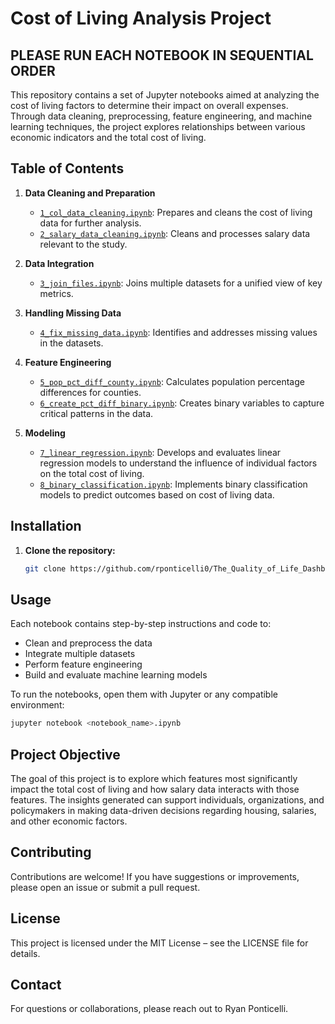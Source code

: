 # Cost of Living Analysis Project

## **PLEASE RUN EACH NOTEBOOK IN SEQUENTIAL ORDER**

This repository contains a set of Jupyter notebooks aimed at analyzing the cost of living factors to determine their impact on overall expenses. Through data cleaning, preprocessing, feature engineering, and machine learning techniques, the project explores relationships between various economic indicators and the total cost of living.

## Table of Contents

1. **Data Cleaning and Preparation**
   - [`1_col_data_cleaning.ipynb`](./1_col_data_cleaning.ipynb): Prepares and cleans the cost of living data for further analysis.
   - [`2_salary_data_cleaning.ipynb`](./2_salary_data_cleaning.ipynb): Cleans and processes salary data relevant to the study.

2. **Data Integration**
   - [`3_join_files.ipynb`](./3_join_files.ipynb): Joins multiple datasets for a unified view of key metrics.

3. **Handling Missing Data**
   - [`4_fix_missing_data.ipynb`](./4_fix_missing_data.ipynb): Identifies and addresses missing values in the datasets.

4. **Feature Engineering**
   - [`5_pop_pct_diff_county.ipynb`](./5_pop_pct_diff_county.ipynb): Calculates population percentage differences for counties.
   - [`6_create_pct_diff_binary.ipynb`](./6_create_pct_diff_binary.ipynb): Creates binary variables to capture critical patterns in the data.

5. **Modeling**
   - [`7_linear_regression.ipynb`](./7_linear_regression.ipynb): Develops and evaluates linear regression models to understand the influence of individual factors on the total cost of living.
   - [`8_binary_classification.ipynb`](./8_binary_classification.ipynb): Implements binary classification models to predict outcomes based on cost of living data.


## Installation

1. **Clone the repository:**
   ```bash
   git clone https://github.com/rponticelli0/The_Quality_of_Life_Dashboard.git
    ```
## Usage

Each notebook contains step-by-step instructions and code to:
- Clean and preprocess the data
- Integrate multiple datasets
- Perform feature engineering
- Build and evaluate machine learning models

To run the notebooks, open them with Jupyter or any compatible environment:
```bash
jupyter notebook <notebook_name>.ipynb
```

## Project Objective

The goal of this project is to explore which features most significantly impact the total cost of living and how salary data interacts with those features. The insights generated can support individuals, organizations, and policymakers in making data-driven decisions regarding housing, salaries, and other economic factors.


## Contributing
Contributions are welcome! If you have suggestions or improvements, please open an issue or submit a pull request.


## License
This project is licensed under the MIT License – see the LICENSE file for details.


## Contact
For questions or collaborations, please reach out to Ryan Ponticelli.
